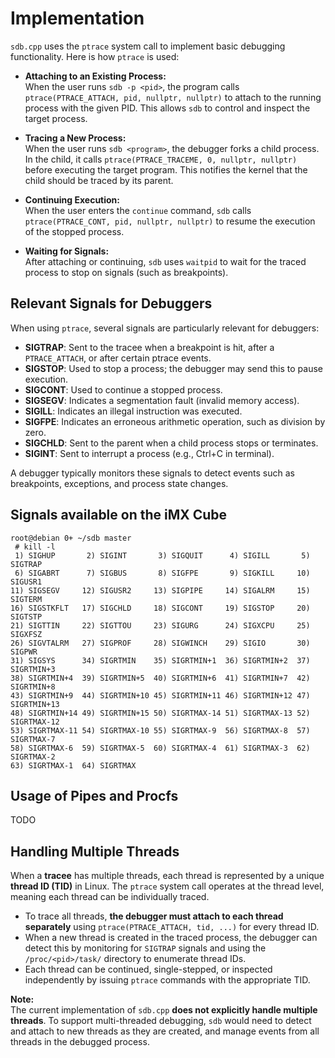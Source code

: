 # Implementation

`sdb.cpp` uses the `ptrace` system call to implement basic debugging functionality. Here is how `ptrace` is used:

- **Attaching to an Existing Process:**  
  When the user runs `sdb -p <pid>`, the program calls `ptrace(PTRACE_ATTACH, pid, nullptr, nullptr)` to attach to the running process with the given PID. This allows `sdb` to control and inspect the target process.

- **Tracing a New Process:**  
  When the user runs `sdb <program>`, the debugger forks a child process. In the child, it calls `ptrace(PTRACE_TRACEME, 0, nullptr, nullptr)` before executing the target program. This notifies the kernel that the child should be traced by its parent.

- **Continuing Execution:**  
  When the user enters the `continue` command, `sdb` calls `ptrace(PTRACE_CONT, pid, nullptr, nullptr)` to resume the execution of the stopped process.

- **Waiting for Signals:**  
  After attaching or continuing, `sdb` uses `waitpid` to wait for the traced process to stop on signals (such as breakpoints).

## Relevant Signals for Debuggers

When using `ptrace`, several signals are particularly relevant for debuggers:

- **SIGTRAP**: Sent to the tracee when a breakpoint is hit, after a `PTRACE_ATTACH`, or after certain ptrace events.
- **SIGSTOP**: Used to stop a process; the debugger may send this to pause execution.
- **SIGCONT**: Used to continue a stopped process.
- **SIGSEGV**: Indicates a segmentation fault (invalid memory access).
- **SIGILL**: Indicates an illegal instruction was executed.
- **SIGFPE**: Indicates an erroneous arithmetic operation, such as division by zero.
- **SIGCHLD**: Sent to the parent when a child process stops or terminates.
- **SIGINT**: Sent to interrupt a process (e.g., Ctrl+C in terminal).

A debugger typically monitors these signals to detect events such as breakpoints, exceptions, and process state changes.

## Signals available on the iMX Cube

```
root@debian 0+ ~/sdb master 
 # kill -l
 1) SIGHUP       2) SIGINT       3) SIGQUIT      4) SIGILL       5) SIGTRAP
 6) SIGABRT      7) SIGBUS       8) SIGFPE       9) SIGKILL     10) SIGUSR1
11) SIGSEGV     12) SIGUSR2     13) SIGPIPE     14) SIGALRM     15) SIGTERM
16) SIGSTKFLT   17) SIGCHLD     18) SIGCONT     19) SIGSTOP     20) SIGTSTP
21) SIGTTIN     22) SIGTTOU     23) SIGURG      24) SIGXCPU     25) SIGXFSZ
26) SIGVTALRM   27) SIGPROF     28) SIGWINCH    29) SIGIO       30) SIGPWR
31) SIGSYS      34) SIGRTMIN    35) SIGRTMIN+1  36) SIGRTMIN+2  37) SIGRTMIN+3
38) SIGRTMIN+4  39) SIGRTMIN+5  40) SIGRTMIN+6  41) SIGRTMIN+7  42) SIGRTMIN+8
43) SIGRTMIN+9  44) SIGRTMIN+10 45) SIGRTMIN+11 46) SIGRTMIN+12 47) SIGRTMIN+13
48) SIGRTMIN+14 49) SIGRTMIN+15 50) SIGRTMAX-14 51) SIGRTMAX-13 52) SIGRTMAX-12
53) SIGRTMAX-11 54) SIGRTMAX-10 55) SIGRTMAX-9  56) SIGRTMAX-8  57) SIGRTMAX-7
58) SIGRTMAX-6  59) SIGRTMAX-5  60) SIGRTMAX-4  61) SIGRTMAX-3  62) SIGRTMAX-2
63) SIGRTMAX-1  64) SIGRTMAX
```

## Usage of Pipes and Procfs

TODO

## Handling Multiple Threads

When a **tracee** has multiple threads, each thread is represented by a unique **thread ID (TID)** in Linux. The `ptrace` system call operates at the thread level, meaning each thread can be individually traced.

- To trace all threads, **the debugger must attach to each thread separately** using `ptrace(PTRACE_ATTACH, tid, ...)` for every thread ID.
- When a new thread is created in the traced process, the debugger can detect this by monitoring for `SIGTRAP` signals and using the `/proc/<pid>/task/` directory to enumerate thread IDs.
- Each thread can be continued, single-stepped, or inspected independently by issuing `ptrace` commands with the appropriate TID.

**Note:**  
The current implementation of `sdb.cpp` **does not explicitly handle multiple threads**. To support multi-threaded debugging, `sdb` would need to detect and attach to new threads as they are created, and manage events from all threads in the debugged process.
